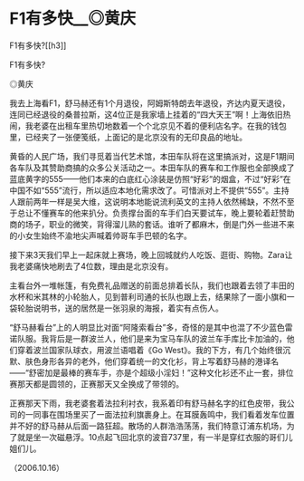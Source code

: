 # F1有多快__◎黄庆

F1有多快?[[h3]]

F1有多快?

◎黄庆

我去上海看F1，舒马赫还有1个月退役，阿姆斯特朗去年退役，齐达内夏天退役，连同已经退役的桑普拉斯，这4位正是我家墙上挂着的“四大天王”啊！上海依旧热闹，我老婆在出租车里热切地数着一个个北京见不着的便利店名字。在我的钱包里，已经夹了一张便笺纸，上面记的是北京没有的无印良品的地址。

黄昏的人民广场，我们寻觅着当代艺术馆，本田车队将在这里搞派对，这是F1期间各车队及其赞助商搞的众多公关活动之一。本田车队的赛车和工作服也全部换成了蓝底黄字的555——他们本来的白底红心涂装是仿照“好彩”的烟盒，不过“好彩”在中国不如“555”流行，所以适应本地化需求改了。可惜派对上不提供“555”。主持人跟前两年一样是吴大维，这说明本地能说流利英文的主持人依然稀缺，不然不至于总让不懂赛车的他来扒分。负责撑台面的车手们白天要试车，晚上要轮着赶赞助商的场子，职业的微笑，背得溜儿熟的套话。谁听了都麻木，倒是门外一些进不来的小女生始终不渝地尖声喊着帅哥车手巴顿的名字。

接下来3天我们早上一起床就上赛场，晚上回城就约人吃饭、逛街、购物。Zara让我老婆痛快地刷去了4位数，理由是北京没有。

主看台外一堆帐篷，有免费礼品赠送的前面总排着长队，我们也跟着去领了丰田的水杯和米其林的小轮胎人，见到普利司通的长队也跟上去，结果除了一面小旗和一袋轮胎说明书，送的居然是一张羽泉的海报，着实有点伤人。

“舒马赫看台”上的人明显比对面“阿隆索看台”多，奇怪的是其中也混了不少蓝色雷诺队服。我背后是一群波兰人，他们是来为宝马车队的波兰车手库比卡加油的，他们穿着波兰国家队球衣，用波兰语唱着《Go West》。我的下方，有几个始终很沉默、肤色身形各异的老外，他们穿着统一的文化衫，背上写着舒马赫的港译名——“舒密加是最棒的赛车手，亦是个超级小淫妇！”这种文化衫还不止一套，排位赛那天都是圆领的，正赛那天又全换成了带领的。

正赛那天下雨，我老婆套着法拉利衬衣，我系着印有舒马赫名字的红色皮带，我公司的一同事在围场里买了一面法拉利旗裹身上。在耳膜轰鸣中，我们看着发车位置并不好的舒马赫从后面一路狂超。散场的人群浩浩荡荡，我们特意订浦东机场，为了就是坐一次磁悬浮。10点起飞回北京的波音737里，有一半是穿红衣服的哥们儿姐们儿。

（2006.10.16）